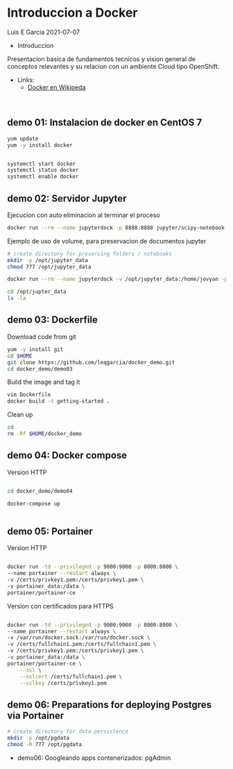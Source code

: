 # Introduccion a Docker 

Luis E Garcia
2021-07-07




- Introduccion

Presentacion basica de fundamentos tecnicos y vision general de conceptos relevantes y su relacion con un ambiente Cloud tipo OpenShift.

- Links: 
    - [Docker en Wikipeda](https://en.wikipedia.org/wiki/Docker_(software) )

</br>

## demo 01: Instalacion de docker en CentOS 7

```bash
yum update
yum -y install docker


systemctl start docker
systemctl status docker
systemctl enable docker
```




## demo 02: Servidor Jupyter

Ejecucion con auto eliminacion al terminar el proceso

```bash
docker run --rm --name jupyterdock -p 8888:8888 jupyter/scipy-notebook

```
Ejemplo de uso de volume, para preservacion de documentos jupyter 

```bash
# create directory for preserving folders / notebooks
mkdir -p /opt/jupyter_data
chmod 777 /opt/jupyter_data

docker run --rm --name jupyterdock -v /opt/jupyter_data:/home/jovyan -p 8888:8888 jupyter/scipy-notebook

```


```bash
cd /opt/jupter_data
ls -la
```


## demo 03: Dockerfile 

Download code from git
```bash
yum -y install git
cd $HOME
git clone https://github.com/leqgarcia/docker_demo.git
cd docker_demo/demo03
```

Build the image and tag it
```bash
vim Dockerfile
docker build -t getting-started .
```

Clean up
```bash
cd
rm -Rf $HOME/docker_demo
```



## demo 04: Docker compose
Version HTTP
```bash

cd docker_demo/demo04

docker-compose up



```




## demo 05: Portainer
Version HTTP
```bash

docker run -td --privileged -p 9000:9000 -p 8000:8000 \
--name portainer --restart always \
-v /certs/privkey1.pem:/certs/privkey1.pem \
-v portainer_data:/data \
portainer/portainer-ce 

```

Version con certificados para HTTPS
```bash

docker run -td --privileged -p 9000:9000 -p 8000:8000 \
--name portainer --restart always \
-v /var/run/docker.sock:/var/run/docker.sock \
-v /certs/fullchain1.pem:/certs/fullchain1.pem \
-v /certs/privkey1.pem:/certs/privkey1.pem \
-v portainer_data:/data \
portainer/portainer-ce \
    --ssl \
    --sslcert /certs/fullchain1.pem \
    --sslkey /certs/privkey1.pem

```




## demo 06: Preparations for deploying Postgres via Portainer
```bash
# create directory for data persistence
mkdir -p /opt/pgdata       
chmod -R 777 /opt/pgdata

```

- demo06: Googleando apps contenerizados: pgAdmin






